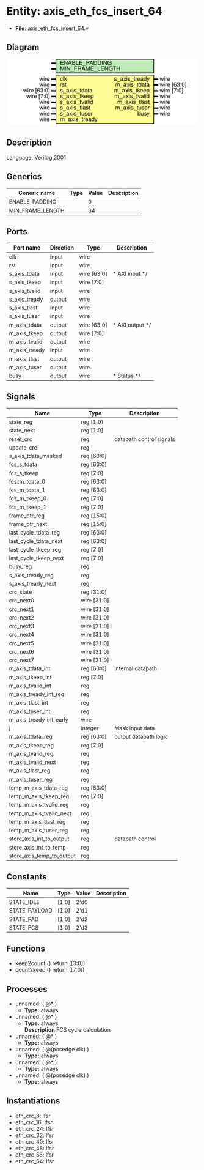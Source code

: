 # Entity: axis_eth_fcs_insert_64

- **File**: axis_eth_fcs_insert_64.v
## Diagram

![Diagram](axis_eth_fcs_insert_64.svg "Diagram")
## Description


 Language: Verilog 2001


## Generics

| Generic name     | Type | Value | Description |
| ---------------- | ---- | ----- | ----------- |
| ENABLE_PADDING   |      | 0     |             |
| MIN_FRAME_LENGTH |      | 64    |             |
## Ports

| Port name     | Direction | Type        | Description                |
| ------------- | --------- | ----------- | -------------------------- |
| clk           | input     | wire        |                            |
| rst           | input     | wire        |                            |
| s_axis_tdata  | input     | wire [63:0] |      * AXI input      */   |
| s_axis_tkeep  | input     | wire [7:0]  |                            |
| s_axis_tvalid | input     | wire        |                            |
| s_axis_tready | output    | wire        |                            |
| s_axis_tlast  | input     | wire        |                            |
| s_axis_tuser  | input     | wire        |                            |
| m_axis_tdata  | output    | wire [63:0] |      * AXI output      */  |
| m_axis_tkeep  | output    | wire [7:0]  |                            |
| m_axis_tvalid | output    | wire        |                            |
| m_axis_tready | input     | wire        |                            |
| m_axis_tlast  | output    | wire        |                            |
| m_axis_tuser  | output    | wire        |                            |
| busy          | output    | wire        |      * Status      */      |
## Signals

| Name                      | Type        | Description                |
| ------------------------- | ----------- | -------------------------- |
| state_reg                 | reg [1:0]   |                            |
| state_next                | reg [1:0]   |                            |
| reset_crc                 | reg         |  datapath control signals  |
| update_crc                | reg         |                            |
| s_axis_tdata_masked       | reg [63:0]  |                            |
| fcs_s_tdata               | reg [63:0]  |                            |
| fcs_s_tkeep               | reg [7:0]   |                            |
| fcs_m_tdata_0             | reg [63:0]  |                            |
| fcs_m_tdata_1             | reg [63:0]  |                            |
| fcs_m_tkeep_0             | reg [7:0]   |                            |
| fcs_m_tkeep_1             | reg [7:0]   |                            |
| frame_ptr_reg             | reg [15:0]  |                            |
| frame_ptr_next            | reg [15:0]  |                            |
| last_cycle_tdata_reg      | reg [63:0]  |                            |
| last_cycle_tdata_next     | reg [63:0]  |                            |
| last_cycle_tkeep_reg      | reg [7:0]   |                            |
| last_cycle_tkeep_next     | reg [7:0]   |                            |
| busy_reg                  | reg         |                            |
| s_axis_tready_reg         | reg         |                            |
| s_axis_tready_next        | reg         |                            |
| crc_state                 | reg [31:0]  |                            |
| crc_next0                 | wire [31:0] |                            |
| crc_next1                 | wire [31:0] |                            |
| crc_next2                 | wire [31:0] |                            |
| crc_next3                 | wire [31:0] |                            |
| crc_next4                 | wire [31:0] |                            |
| crc_next5                 | wire [31:0] |                            |
| crc_next6                 | wire [31:0] |                            |
| crc_next7                 | wire [31:0] |                            |
| m_axis_tdata_int          | reg [63:0]  |  internal datapath         |
| m_axis_tkeep_int          | reg [7:0]   |                            |
| m_axis_tvalid_int         | reg         |                            |
| m_axis_tready_int_reg     | reg         |                            |
| m_axis_tlast_int          | reg         |                            |
| m_axis_tuser_int          | reg         |                            |
| m_axis_tready_int_early   | wire        |                            |
| j                         | integer     |  Mask input data           |
| m_axis_tdata_reg          | reg [63:0]  |  output datapath logic     |
| m_axis_tkeep_reg          | reg [7:0]   |                            |
| m_axis_tvalid_reg         | reg         |                            |
| m_axis_tvalid_next        | reg         |                            |
| m_axis_tlast_reg          | reg         |                            |
| m_axis_tuser_reg          | reg         |                            |
| temp_m_axis_tdata_reg     | reg [63:0]  |                            |
| temp_m_axis_tkeep_reg     | reg [7:0]   |                            |
| temp_m_axis_tvalid_reg    | reg         |                            |
| temp_m_axis_tvalid_next   | reg         |                            |
| temp_m_axis_tlast_reg     | reg         |                            |
| temp_m_axis_tuser_reg     | reg         |                            |
| store_axis_int_to_output  | reg         |  datapath control          |
| store_axis_int_to_temp    | reg         |                            |
| store_axis_temp_to_output | reg         |                            |
## Constants

| Name          | Type  | Value | Description |
| ------------- | ----- | ----- | ----------- |
| STATE_IDLE    | [1:0] | 2'd0  |             |
| STATE_PAYLOAD | [1:0] | 2'd1  |             |
| STATE_PAD     | [1:0] | 2'd2  |             |
| STATE_FCS     | [1:0] | 2'd3  |             |
## Functions
- keep2count <font id="function_arguments">()</font> <font id="function_return">return ([3:0])</font>
- count2keep <font id="function_arguments">()</font> <font id="function_return">return ([7:0])</font>
## Processes
- unnamed: ( @* )
  - **Type:** always
- unnamed: ( @* )
  - **Type:** always
</br>**Description**
 FCS cycle calculation 
- unnamed: ( @* )
  - **Type:** always
- unnamed: ( @(posedge clk) )
  - **Type:** always
- unnamed: ( @* )
  - **Type:** always
- unnamed: ( @(posedge clk) )
  - **Type:** always
## Instantiations

- eth_crc_8: lfsr
- eth_crc_16: lfsr
- eth_crc_24: lfsr
- eth_crc_32: lfsr
- eth_crc_40: lfsr
- eth_crc_48: lfsr
- eth_crc_56: lfsr
- eth_crc_64: lfsr
